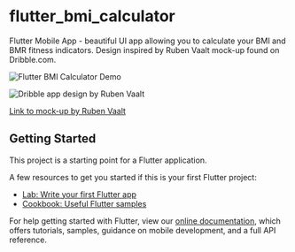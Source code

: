 # flutter_bmi_calculator

Flutter Mobile App - beautiful UI app allowing you to calculate your BMI and BMR fitness indicators. Design inspired by Ruben Vaalt mock-up found on Dribble.com.

![Flutter BMI Calculator Demo](https://media.giphy.com/media/eJuPecJoLXJdcw3Jul/giphy.gif)

![Dribble app design by Ruben Vaalt](https://static.dribbble.com/users/1553101/screenshots/4585382/dribbble_post.png)

[Link to mock-up by Ruben Vaalt](https://dribbble.com/shots/4585382-Simple-BMI-Calculator?utm_source=Clipboard_Shot&utm_campaign=rvaalt&utm_content=Simple%20BMI%20Calculator&utm_medium=Social_Share)

## Getting Started

This project is a starting point for a Flutter application.

A few resources to get you started if this is your first Flutter project:

- [Lab: Write your first Flutter app](https://flutter.dev/docs/get-started/codelab)
- [Cookbook: Useful Flutter samples](https://flutter.dev/docs/cookbook)

For help getting started with Flutter, view our
[online documentation](https://flutter.dev/docs), which offers tutorials,
samples, guidance on mobile development, and a full API reference.
